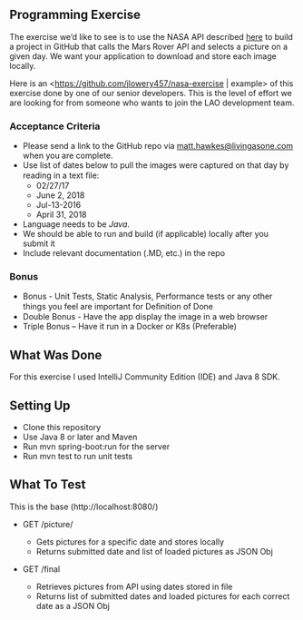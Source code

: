 ## Programming Exercise

The exercise we’d like to see is to use the NASA API described [here](https://api.nasa.gov) to build a project in GitHub that calls the Mars Rover API and selects a picture on a given day. We want your application to download and store each image locally.

Here is an <https://github.com/jlowery457/nasa-exercise | example> of this exercise done by one of our senior developers.  This is the level of effort we are looking for from someone who wants to join the LAO development team. 

### Acceptance Criteria
* Please send a link to the GitHub repo via <matt.hawkes@livingasone.com> when you are complete.
* Use list of dates below to pull the images were captured on that day by reading in a text ﬁle:
    * 02/27/17
    * June 2, 2018
    * Jul-13-2016
    * April 31, 2018
* Language needs to be *Java*.
* We should be able to run and build (if applicable) locally after you submit it
* Include relevant documentation (.MD, etc.) in the repo

### Bonus 
* Bonus - Unit Tests, Static Analysis, Performance tests or any other things you feel are important for Deﬁnition of Done
* Double Bonus - Have the app display the image in a web browser
* Triple Bonus – Have it run in a Docker or K8s (Preferable)

## What Was Done

For this exercise I used IntelliJ Community Edition (IDE) and Java 8 SDK.


## Setting Up
* Clone this repository
* Use Java 8 or later and Maven
* Run mvn spring-boot:run for the server
* Run mvn test to run unit tests

## What To Test
This is the base (http://localhost:8080/)

* GET /picture/<date>
   * Gets pictures for a specific date and stores locally
   * Returns submitted date and list of loaded pictures as JSON Obj
   
* GET /final
   * Retrieves pictures from API using dates stored in file
   * Returns list of submitted dates and loaded pictures for each correct date as a JSON Obj
